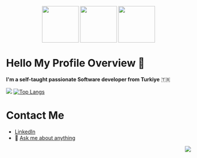 <div id="header" align="center">
  <img src="https://media4.giphy.com/media/HscDLzkO8EOTmgkhQP/giphy.gif?cid=ecf05e474z3fdnzibharou9ni22n3ufnyfb35k0r7m0rccdo&rid=giphy.gif&ct=g" align="center" width="100"/>
  <img src="https://media.giphy.com/media/M9gbBd9nbDrOTu1Mqx/giphy.gif" align="center" width="100"/>
    <img src="https://media.giphy.com/media/v1.Y2lkPTc5MGI3NjExZWJlODk4Mjg4MWRiOWUxYjRjODQ0MzRkOTY5MWViZDgyM2RhMmFjNyZjdD1n/hpF9R9M1PHN5e5liSx/giphy.gif" align="center" width="100"/>
 
</div>

# Hello My Profile Overview 👋 
**I'm a self-taught passionate Software developer from Turkiye** :tr:

![](https://github-readme-stats-sigma-five.vercel.app/api?username=AlihanYesil&include_all_commits=true&count_private=true&hide=stars&show_icons=true&include_all_commits=true&line_height=28&title_color=3D0C02&text_color=3D0C02&icon_color=191970&bg_color=315,1DE7CF,7880E2&hide_border=true&cache_seconds=14400&locale=tr&border_radius=8&card_width=300)
[![Top Langs](https://github-readme-stats.vercel.app/api/top-langs/?username=AlihanYesil&layout=compact&langs_count=10&hide_border=true&theme=calm&hide=blade,html,css&locale=tr&include_all_commits=true&count_private=true&card_width=150)](https://github.com/AlihanYesil/github-readme-stats) 


<!---
<a href="https://github.com/anuraghazra/alihanyesil">
  <img align="center" src="https://github-readme-stats.vercel.app/api/pin/?username=alihanyesil&repo=GetMessage&show_owner=true" />
</a>
--->
# Contact Me
- [LinkedIn](https://www.linkedin.com/in/alihanyesil/)
- :speech_balloon:  [Ask me about anything](mailto:alihannyesil@gmail.com)

<div align="right">
  
![](https://komarev.com/ghpvc/?username=alihanyesil&color=green)
  
</div>
